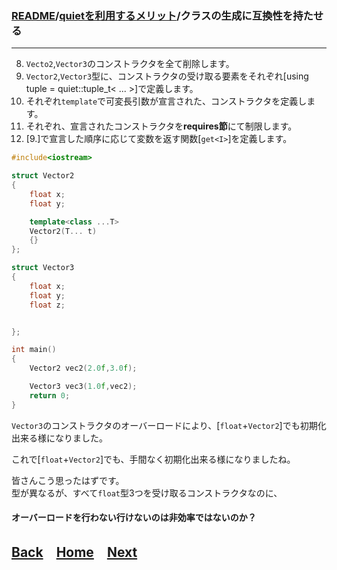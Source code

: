 ### [README](../../README.md)/[quietを利用するメリット](merit_0_0.md)/クラスの生成に互換性を持たせる

***
8. `Vecto2`,`Vector3`のコンストラクタを全て削除します。
9.  `Vector2`,`Vector3`型に、コンストラクタの受け取る要素をそれぞれ[using tuple = quiet::tuple_t< ... >]で定義します。
10. それぞれ`template`で可変長引数が宣言された、コンストラクタを定義します。
11. それぞれ、宣言されたコンストラクタを**requires節**にて制限します。
12.  [9.]で宣言した順序に応じて変数を返す関数[`get<I>`]を定義します。

``` C++
#include<iostream>

struct Vector2
{
    float x;
    float y;

    template<class ...T>
    Vector2(T... t)
    {}
};

struct Vector3
{
    float x;
    float y;
    float z;


};

int main()
{
    Vector2 vec2(2.0f,3.0f);

    Vector3 vec3(1.0f,vec2);
    return 0;
}
``` 
`Vector3`のコンストラクタのオーバーロードにより、[`float`+`Vector2`]でも初期化出来る様になりました。

これで[`float`+`Vector2`]でも、手間なく初期化出来る様になりましたね。

皆さんこう思ったはずです。  
型が異なるが、すべて`float`型3つを受け取るコンストラクタなのに、
#### **オーバーロード**を行わない行けないのは非効率ではないのか？


## [Back](merit_1_4.md)　[Home](merit_0_0.md)　[Next](merit_1_6.md)　
